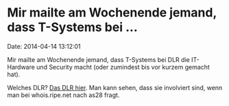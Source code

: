 Mir mailte am Wochenende jemand, dass T-Systems bei \...
========================================================

Date: 2014-04-14 13:12:01

Mir mailte am Wochenende jemand, dass T-Systems bei DLR die IT-Hardware
und Security macht (oder zumindest bis vor kurzem gemacht hat).

Welches DLR? [Das DLR hier](http://spiegel.de/article.do?id=964099). Man
kann sehen, dass sie involviert sind, wenn man bei whois.ripe.net nach
as28 fragt.
